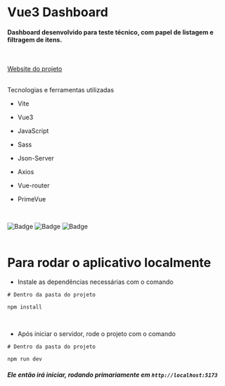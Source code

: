 # Vue3 Dashboard

#### Dashboard desenvolvido para teste técnico, com papel de listagem e filtragem de itens.

<br>

[Website do projeto](https://vue-dashboard-licitacoes.vercel.app/)

<br>
Tecnologias e ferramentas utilizadas
<br>

- Vite

- Vue3

- JavaScript

- Sass

- Json-Server

- Axios

- Vue-router

- PrimeVue

<br>

![Badge](https://img.shields.io/badge/Vue.js-35495E?style=for-the-badge&logo=vue.js&logoColor=4FC08D)
![Badge](https://img.shields.io/badge/JavaScript-F7DF1E?style=for-the-badge&logo=javascript&logoColor=black)
![Badge](https://img.shields.io/badge/Sass-CC6699?style=for-the-badge&logo=sass&logoColor=white)
<br>
<br>
# Para rodar o aplicativo localmente

- Instale as dependências necessárias com o comando

```Shell
# Dentro da pasta do projeto

npm install
```

<br>

- Após iniciar o servidor, rode o projeto com o comando

```Shell
# Dentro da pasta do projeto

npm run dev
```

##### Ele então irá iniciar, rodando primariamente em ``http://localhost:5173``
